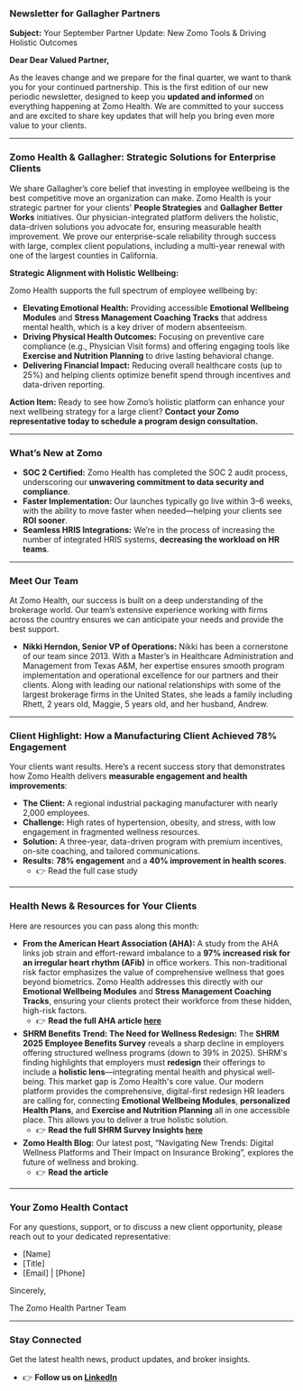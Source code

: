 ### **Newsletter for Gallagher Partners**

**Subject:** Your September Partner Update: New Zomo Tools & Driving Holistic Outcomes

**Dear Dear Valued Partner,**

As the leaves change and we prepare for the final quarter, we want to thank you for your continued partnership. This is the first edition of our new periodic newsletter, designed to keep you **updated and informed** on everything happening at Zomo Health. We are committed to your success and are excited to share key updates that will help you bring even more value to your clients.

---

### **Zomo Health & Gallagher: Strategic Solutions for Enterprise Clients**

We share Gallagher’s core belief that investing in employee wellbeing is the best competitive move an organization can make. Zomo Health is your strategic partner for your clients' **People Strategies** and **Gallagher Better Works** initiatives. Our physician-integrated platform delivers the holistic, data-driven solutions you advocate for, ensuring measurable health improvement. We prove our enterprise-scale reliability through success with large, complex client populations, including a multi-year renewal with one of the largest counties in California.

**Strategic Alignment with Holistic Wellbeing:**

Zomo Health supports the full spectrum of employee wellbeing by:

* **Elevating Emotional Health:** Providing accessible **Emotional Wellbeing Modules** and **Stress Management Coaching Tracks** that address mental health, which is a key driver of modern absenteeism.  
* **Driving Physical Health Outcomes:** Focusing on preventive care compliance (e.g., Physician Visit forms) and offering engaging tools like **Exercise and Nutrition Planning** to drive lasting behavioral change.  
* **Delivering Financial Impact:** Reducing overall healthcare costs (up to 25%) and helping clients optimize benefit spend through incentives and data-driven reporting.

**Action Item:** Ready to see how Zomo’s holistic platform can enhance your next wellbeing strategy for a large client? **Contact your Zomo representative today to schedule a program design consultation.**

---

### **What’s New at Zomo**

* **SOC 2 Certified:** Zomo Health has completed the SOC 2 audit process, underscoring our **unwavering commitment to data security and compliance**.  
* **Faster Implementation:** Our launches typically go live within 3–6 weeks, with the ability to move faster when needed—helping your clients see **ROI sooner**.  
* **Seamless HRIS Integrations:** We’re in the process of increasing the number of integrated HRIS systems, **decreasing the workload on HR teams**.

---

### **Meet Our Team**

At Zomo Health, our success is built on a deep understanding of the brokerage world. Our team’s extensive experience working with firms across the country ensures we can anticipate your needs and provide the best support.

* **Nikki Herndon, Senior VP of Operations:** Nikki has been a cornerstone of our team since 2013\. With a Master’s in Healthcare Administration and Management from Texas A\&M, her expertise ensures smooth program implementation and operational excellence for our partners and their clients. Along with leading our national relationships with some of the largest brokerage firms in the United States, she leads a family including Rhett, 2 years old, Maggie, 5 years old, and her husband, Andrew.

---

### **Client Highlight: How a Manufacturing Client Achieved 78% Engagement**

Your clients want results. Here’s a recent success story that demonstrates how Zomo Health delivers **measurable engagement and health improvements**:

* **The Client:** A regional industrial packaging manufacturer with nearly 2,000 employees.  
* **Challenge:** High rates of hypertension, obesity, and stress, with low engagement in fragmented wellness resources.  
* **Solution:** A three-year, data-driven program with premium incentives, on-site coaching, and tailored communications.  
* **Results:** **78% engagement** and a **40% improvement in health scores**.  
  * 👉 Read the full case study

---

### **Health News & Resources for Your Clients**

Here are resources you can pass along this month:

* **From the American Heart Association (AHA):** A study from the AHA links job strain and effort-reward imbalance to a **97% increased risk for an irregular heart rhythm (AFib)** in office workers. This non-traditional risk factor emphasizes the value of comprehensive wellness that goes beyond biometrics. Zomo Health addresses this directly with our **Emotional Wellbeing Modules** and **Stress Management Coaching Tracks**, ensuring your clients protect their workforce from these hidden, high-risk factors.  
  * 👉 **Read the full AHA article [here](https://www.heart.org/en/news/2024/08/14/job-stress-among-office-workers-linked-to-higher-risk-for-irregular-heart-rhythm)**  
* **SHRM Benefits Trend: The Need for Wellness Redesign:** The **SHRM 2025 Employee Benefits Survey** reveals a sharp decline in employers offering structured wellness programs (down to 39% in 2025). SHRM's finding highlights that employers must **redesign** their offerings to include a **holistic lens**—integrating mental health and physical well-being. This market gap is Zomo Health's core value. Our modern platform provides the comprehensive, digital-first redesign HR leaders are calling for, connecting **Emotional Wellbeing Modules**, **personalized Health Plans**, and **Exercise and Nutrition Planning** all in one accessible place. This allows you to deliver a true holistic solution.  
  * 👉 **Read the full SHRM Survey Insights [here](https://www.benefitnews.com/news/shrm-benefits-survey-reveals-key-shifts-in-employer-priorities)**  
* **Zomo Health Blog:** Our latest post, “Navigating New Trends: Digital Wellness Platforms and Their Impact on Insurance Broking”, explores the future of wellness and broking.  
  * 👉 **Read the article**

---

### **Your Zomo Health Contact**

For any questions, support, or to discuss a new client opportunity, please reach out to your dedicated representative:

* \[Name\]  
* \[Title\]  
* \[Email\] | \[Phone\]

Sincerely,

The Zomo Health Partner Team

---

### **Stay Connected**

Get the latest health news, product updates, and broker insights.

* 👉 **Follow us on [LinkedIn](https://www.linkedin.com/company/zomo-health/)**

